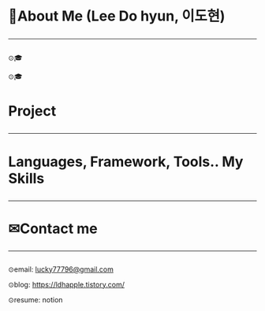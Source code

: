 # 👦About Me (Lee Do hyun, 이도현)<hr/>

⊙🎓 

⊙🎓 



# Project<hr/>

# Languages, Framework, Tools.. My Skills<hr/>

# ✉Contact me<hr/>
⊙email: lucky77796@gmail.com

⊙blog: https://ldhapple.tistory.com/

⊙resume: notion
